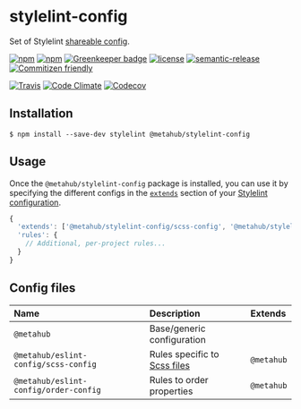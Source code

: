 # stylelint-config

Set of Stylelint [shareable config](https://stylelint.io/user-guide/configuration/).

[![npm](https://img.shields.io/npm/v/@metahub/stylelint-config.svg)](https://www.npmjs.com/package/@metahub/stylelint-config)
[![npm](https://img.shields.io/npm/dt/@metahub/stylelint-config.svg)](https://www.npmjs.com/package/@metahub/stylelint-config)
[![Greenkeeper badge](https://badges.greenkeeper.io/vanduynslagerp/stylelint-config.svg)](https://greenkeeper.io/)
[![license](https://img.shields.io/github/license/vanduynslagerp/stylelint-config.svg)](https://github.com/vanduynslagerp/stylelint-config/blob/master/LICENSE)
[![semantic-release](https://img.shields.io/badge/%20%20%F0%9F%93%A6%F0%9F%9A%80-semantic--release-e10079.svg)](https://github.com/semantic-release/semantic-release)
[![Commitizen friendly](https://img.shields.io/badge/commitizen-friendly-brightgreen.svg)](http://commitizen.github.io/cz-cli/)

[![Travis](https://img.shields.io/travis/vanduynslagerp/stylelint-config.svg)](https://travis-ci.org/vanduynslagerp/stylelint-config)
[![Code Climate](https://img.shields.io/codeclimate/github/vanduynslagerp/stylelint-config.svg)](https://codeclimate.com/github/vanduynslagerp/stylelint-config)
[![Codecov](https://img.shields.io/codecov/c/github/vanduynslagerp/stylelint-config.svg)](https://codecov.io/gh/vanduynslagerp/stylelint-config)

## Installation

```
$ npm install --save-dev stylelint @metahub/stylelint-config
```

## Usage

Once the `@metahub/stylelint-config` package is installed, you can use it by specifying the different configs in the [`extends`](https://stylelint.io/user-guide/configuration/#extends) section of your [Stylelint configuration](https://stylelint.io/user-guide/configuration).

```js
{
  'extends': ['@metahub/stylelint-config/scss-config', '@metahub/stylelint-config/order-config'],
  'rules': {
    // Additional, per-project rules...
  }
}
```

## Config files

|Name|Description|Extends|
|:---|:-----|:----------|
|`@metahub`|Base/generic configuration||
|`@metahub/eslint-config/scss-config`|Rules specific to [Scss files](http://sass-lang.com/)|`@metahub`|
|`@metahub/eslint-config/order-config`|Rules to order properties|`@metahub`|
